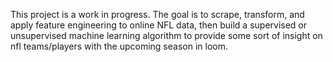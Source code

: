 This project is a work in progress. The goal is to scrape, transform, and apply feature engineering to online NFL data, then build a supervised or unsupervised machine learning algorithm to provide some sort of insight on nfl teams/players with the upcoming season in loom.
